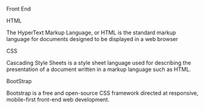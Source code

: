 Front End

HTML

The HyperText Markup Language, or HTML is the standard markup language for documents designed to be displayed in a web browser

CSS

Cascading Style Sheets is a style sheet language used for describing the presentation of a document written in a markup language such as HTML. 

BootStrap

Bootstrap is a free and open-source CSS framework directed at responsive, mobile-first front-end web development.
